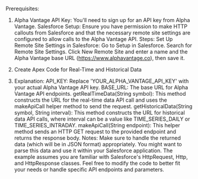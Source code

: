 Prerequisites:
1. Alpha Vantage API Key: You'll need to sign up for an API key from Alpha Vantage.
Salesforce Setup: Ensure you have permission to make HTTP callouts from Salesforce and that the necessary remote site settings are configured to allow calls to the Alpha Vantage API.
Steps:
Set Up Remote Site Settings in Salesforce:
Go to Setup in Salesforce.
Search for Remote Site Settings.
Click New Remote Site and enter a name and the Alpha Vantage base URL (https://www.alphavantage.co), then save it.

2. Create Apex Code for Real-Time and Historical Data

3. Explanation:
API_KEY: Replace 'YOUR_ALPHA_VANTAGE_API_KEY' with your actual Alpha Vantage API key.
BASE_URL: The base URL for Alpha Vantage API endpoints.
getRealTimeData(String symbol): This method constructs the URL for the real-time data API call and uses the makeApiCall helper method to send the request.
getHistoricalData(String symbol, String interval): This method constructs the URL for historical data API calls, where interval can be a value like TIME_SERIES_DAILY or TIME_SERIES_INTRADAY.
makeApiCall(String endpoint): This helper method sends an HTTP GET request to the provided endpoint and returns the response body.
Notes:
Make sure to handle the returned data (which will be in JSON format) appropriately. You might want to parse this data and use it within your Salesforce application.
The example assumes you are familiar with Salesforce's HttpRequest, Http, and HttpResponse classes.
Feel free to modify the code to better fit your needs or handle specific API endpoints and parameters.
